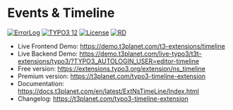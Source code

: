 # Events & Timeline

  [![ErrorLog](https://img.shields.io/badge/stable-v12.1.0-green?style=flat-square)](https://github.com/nitsan-technologies/ns_timeline/tree/12.1.0) [![TYPO3 12](https://img.shields.io/badge/TYPO3-12-orange.svg?style=flat-square)](https://get.typo3.org/version/12) [![License](https://img.shields.io/github/license/TYPO3-Documentation/tea?style=flat-square)](https://www.gnu.org/licenses/old-licenses/gpl-2.0.en.html) [![RD](https://img.shields.io/badge/T3Planet-Timeline-50b99a?style=flat-square)](https://t3planet.com/typo3-timeline-extension)

- Live Frontend Demo: https://demo.t3planet.com/t3-extensions/timeline
- Live Backend Demo: https://demo.t3planet.com/live-typo3/t3t-extensions/typo3/?TYPO3_AUTOLOGIN_USER=editor-timeline
- Free version: https://extensions.typo3.org/extension/ns_timeline
- Premium version: https://t3planet.com/typo3-timeline-extension
- Documentation: https://docs.t3planet.com/en/latest/ExtNsTimeLine/Index.html
- Changelog: https://t3planet.com/typo3-timeline-extension
